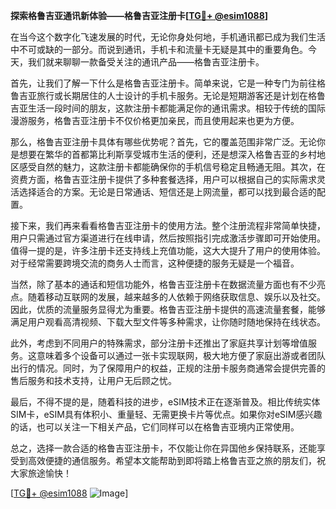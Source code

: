 **探索格鲁吉亚通讯新体验——格鲁吉亚注册卡[[TG💪+ @esim1088](https://t.me/s/esim1088)]**

在当今这个数字化飞速发展的时代，无论你身处何地，手机通讯都已成为我们生活中不可或缺的一部分。而说到通讯，手机卡和流量卡无疑是其中的重要角色。今天，我们就来聊聊一款备受关注的通讯产品——格鲁吉亚注册卡。

首先，让我们了解一下什么是格鲁吉亚注册卡。简单来说，它是一种专门为前往格鲁吉亚旅行或长期居住的人士设计的手机卡服务。无论是短期游客还是计划在格鲁吉亚生活一段时间的朋友，这款注册卡都能满足你的通讯需求。相较于传统的国际漫游服务，格鲁吉亚注册卡不仅价格更加亲民，而且使用起来也更为方便。

那么，格鲁吉亚注册卡具体有哪些优势呢？首先，它的覆盖范围非常广泛。无论你是想要在繁华的首都第比利斯享受城市生活的便利，还是想深入格鲁吉亚的乡村地区感受自然的魅力，这款注册卡都能确保你的手机信号稳定且畅通无阻。其次，在资费方面，格鲁吉亚注册卡提供了多种套餐选择，用户可以根据自己的实际需求灵活选择适合的方案。无论是日常通话、短信还是上网流量，都可以找到最合适的配置。

接下来，我们再来看看格鲁吉亚注册卡的使用方法。整个注册流程非常简单快捷，用户只需通过官方渠道进行在线申请，然后按照指引完成激活步骤即可开始使用。值得一提的是，许多注册卡还支持线上充值功能，这大大提升了用户的使用体验。对于经常需要跨境交流的商务人士而言，这种便捷的服务无疑是一个福音。

当然，除了基本的通话和短信功能外，格鲁吉亚注册卡在数据流量方面也有不少亮点。随着移动互联网的发展，越来越多的人依赖于网络获取信息、娱乐以及社交。因此，优质的流量服务显得尤为重要。格鲁吉亚注册卡提供的高速流量套餐，能够满足用户观看高清视频、下载大型文件等多种需求，让你随时随地保持在线状态。

此外，考虑到不同用户的特殊需求，部分注册卡还推出了家庭共享计划等增值服务。这意味着多个设备可以通过一张卡实现联网，极大地方便了家庭出游或者团队出行的情况。同时，为了保障用户的权益，正规的注册卡服务商通常会提供完善的售后服务和技术支持，让用户无后顾之忧。

最后，不得不提的是，随着科技的进步，eSIM技术正在逐渐普及。相比传统实体SIM卡，eSIM具有体积小、重量轻、无需更换卡片等优点。如果你对eSIM感兴趣的话，也可以关注一下相关产品，它们同样可以在格鲁吉亚境内正常使用。

总之，选择一款合适的格鲁吉亚注册卡，不仅能让你在异国他乡保持联系，还能享受到高效便捷的通信服务。希望本文能帮助到即将踏上格鲁吉亚之旅的朋友们，祝大家旅途愉快！

[[TG💪+ @esim1088](https://t.me/s/esim1088) ![Image](https://i.postimg.cc/4NQfJmqS/Snipaste-2025-05-13-00-14-12.png)]